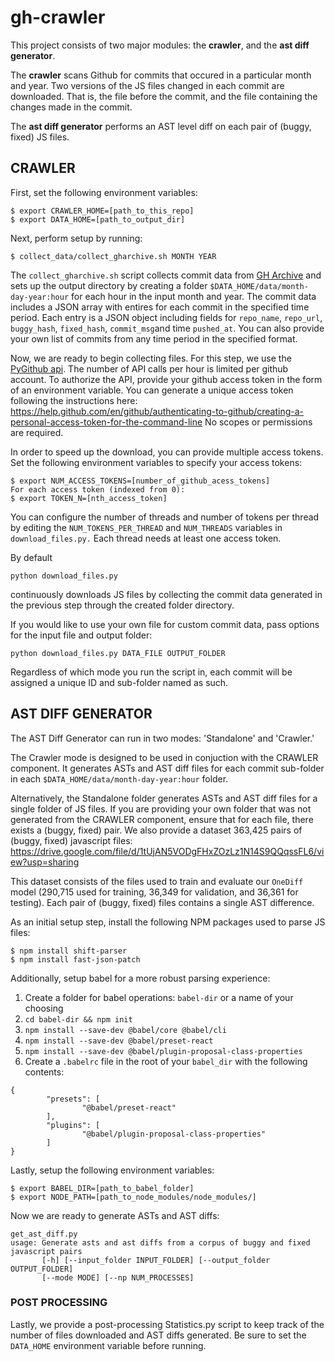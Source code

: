 # gh-crawler

This project consists of two major modules: the **crawler**, and the **ast diff generator**.

The **crawler** scans Github for commits that occured in a particular month and year. Two versions of the JS files changed in each commit are downloaded. That is, the file before the commit, and the file containing the changes made in the commit. 

The **ast diff generator** performs an AST level diff on each pair of (buggy, fixed) JS files. 

## CRAWLER 
First, set the following environment variables:

```
$ export CRAWLER_HOME=[path_to_this_repo]
$ export DATA_HOME=[path_to_output_dir]
```

Next, perform setup by running:

```
$ collect_data/collect_gharchive.sh MONTH YEAR 
```

The `collect_gharchive.sh` script collects commit data from [GH Archive](https://www.gharchive.org/) and sets up the output directory by creating a folder `$DATA_HOME/data/month-day-year:hour` for each hour in the input month and year. The commit data includes a JSON array with entires for each commit in the specified time period. Each entry is a JSON object including fields for `repo_name`, `repo_url`, `buggy_hash`, `fixed_hash`, `commit_msg`and time `pushed_at`. You can also provide your own list of commits from any time period in the specified format. 

Now, we are ready to begin collecting files. For this step, we use the [PyGithub api](https://github.com/PyGithub/PyGithub).
The number of API calls per hour is limited per github account. To authorize the API, provide your github access token in the form of an environment variable. You can generate a unique access token following the instructions here: https://help.github.com/en/github/authenticating-to-github/creating-a-personal-access-token-for-the-command-line
No scopes or permissions are required. 

In order to speed up the download, you can provide multiple access tokens. Set the following environment variables to specify your access tokens: 

```
$ export NUM_ACCESS_TOKENS=[number_of_github_acess_tokens]
For each access token (indexed from 0):
$ export TOKEN_N=[nth_access_token]
```

You can configure the number of threads and number of tokens per thread by editing the `NUM_TOKENS_PER_THREAD` and `NUM_THREADS` variables in `download_files.py.` Each thread needs at least one access token. 

By default

```
python download_files.py
```

continuously downloads JS files by collecting the commit data generated in the previous step through the created folder directory. 

If you would like to use your own file for custom commit data, pass options for the input file and output folder:
```
python download_files.py DATA_FILE OUTPUT_FOLDER
```

Regardless of which mode you run the script in, each commit will be assigned a unique ID and sub-folder named as such.


## AST DIFF GENERATOR
The AST Diff Generator can run in two modes: 'Standalone' and 'Crawler.'

The Crawler mode is designed to be used in conjuction with the CRAWLER component. It generates ASTs and AST diff files for each commit sub-folder in each `$DATA_HOME/data/month-day-year:hour` folder. 

Alternatively, the Standalone folder generates ASTs and AST diff files for a single folder of JS files. If you are providing your own folder that was not generated from the CRAWLER component, ensure that for each file, there exists a (buggy, fixed) pair. We also provide a dataset 363,425 pairs of (buggy, fixed) javascript files: https://drive.google.com/file/d/1tUjAN5VODgFHxZOzLz1N14S9QQqssFL6/view?usp=sharing

This dataset consists of the files used to train and evaluate our `OneDiff` model (290,715 used for training, 36,349 for validation, and 36,361 for testing). Each pair of (buggy, fixed) files contains a single AST difference. 

As an initial setup step, install the following NPM packages used to parse JS files:

```
$ npm install shift-parser
$ npm install fast-json-patch 
```

Additionally, setup babel for a more robust parsing experience:

1. Create a folder for babel operations: `babel-dir` or a name of your choosing
2. `cd babel-dir && npm init`
3. `npm install --save-dev @babel/core @babel/cli`
4. `npm install --save-dev @babel/preset-react`
5. `npm install --save-dev @babel/plugin-proposal-class-properties`
6. Create a `.babelrc` file in the root of your `babel_dir` with the following contents:
```
{
        "presets": [
                "@babel/preset-react"
        ], 
        "plugins": [ 
                "@babel/plugin-proposal-class-properties" 
        ]
}
```

Lastly, setup the following environment variables:
```
$ export BABEL_DIR=[path_to_babel_folder]
$ export NODE_PATH=[path_to_node_modules/node_modules/]

```

Now we are ready to generate ASTs and AST diffs:

```
get_ast_diff.py 
usage: Generate asts and ast diffs from a corpus of buggy and fixed javascript pairs
       [-h] [--input_folder INPUT_FOLDER] [--output_folder OUTPUT_FOLDER]
       [--mode MODE] [--np NUM_PROCESSES]
```


### POST PROCESSING

Lastly, we provide a post-processing Statistics.py script to keep track of the number of files downloaded and AST diffs generated. Be sure to set the `DATA_HOME` environment variable before running.

